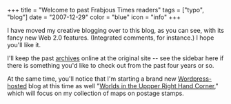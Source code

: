 +++
title = "Welcome to past Frabjous Times readers"
tags = ["typo", "blog"]
date = "2007-12-29"
color = "blue"
icon = "info"
+++

I have moved my creative blogging over to this blog, as you can see, with its fancy new Web 2.0 features. (Integrated comments, for instance.) I hope you'll like it.

I'll keep the past [archives](http://magahiz.com/frabjous/archives) online at the original site -- see the sidebar here if there is something you'd like to check out from the past four years or so.

At the same time, you'll notice that I'm starting a brand new [Wordpress-hosted](http://wordpress.com) blog at this time as well \"[Worlds in the Uppper Right Hand Corner](http://upperrh.wordpress.com),\" which will focus on my collection of maps on postage stamps.